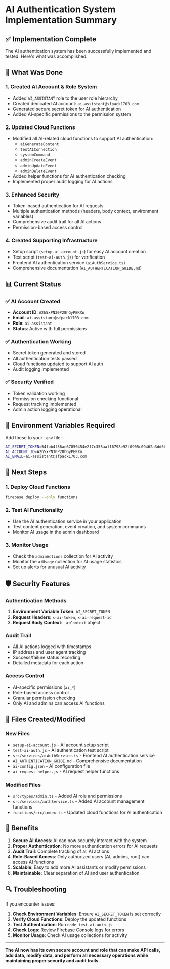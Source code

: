 # AI Authentication System Implementation Summary

## ✅ Implementation Complete

The AI authentication system has been successfully implemented and tested. Here's what was accomplished:

## 🔧 What Was Done

### 1. **Created AI Account & Role System**
- Added `AI_ASSISTANT` role to the user role hierarchy
- Created dedicated AI account: `ai-assistant@sfpack1703.com`
- Generated secure secret token for AI authentication
- Added AI-specific permissions to the permission system

### 2. **Updated Cloud Functions**
- Modified all AI-related cloud functions to support AI authentication:
  - `aiGenerateContent`
  - `testAIConnection` 
  - `systemCommand`
  - `adminCreateEvent`
  - `adminUpdateEvent`
  - `adminDeleteEvent`
- Added helper functions for AI authentication checking
- Implemented proper audit logging for AI actions

### 3. **Enhanced Security**
- Token-based authentication for AI requests
- Multiple authentication methods (headers, body context, environment variables)
- Comprehensive audit trail for all AI actions
- Permission-based access control

### 4. **Created Supporting Infrastructure**
- Setup script (`setup-ai-account.js`) for easy AI account creation
- Test script (`test-ai-auth.js`) for verification
- Frontend AI authentication service (`aiAuthService.ts`)
- Comprehensive documentation (`AI_AUTHENTICATION_GUIDE.md`)

## 📊 Current Status

### ✅ AI Account Created
- **Account ID**: `A2h5xPN30P28hGyPEKXn`
- **Email**: `ai-assistant@sfpack1703.com`
- **Role**: `ai-assistant`
- **Status**: Active with full permissions

### ✅ Authentication Working
- Secret token generated and stored
- All authentication tests passed
- Cloud functions updated to support AI auth
- Audit logging implemented

### ✅ Security Verified
- Token validation working
- Permission checking functional
- Request tracking implemented
- Admin action logging operational

## 🔑 Environment Variables Required

Add these to your `.env` file:

```bash
AI_SECRET_TOKEN=54fbb4f56ae67850454e2f7c358aaf16798e92f0905c09462a3dd66e88535a00
AI_ACCOUNT_ID=A2h5xPN30P28hGyPEKXn
AI_EMAIL=ai-assistant@sfpack1703.com
```

## 🚀 Next Steps

### 1. **Deploy Cloud Functions**
```bash
firebase deploy --only functions
```

### 2. **Test AI Functionality**
- Use the AI authentication service in your application
- Test content generation, event creation, and system commands
- Monitor AI usage in the admin dashboard

### 3. **Monitor Usage**
- Check the `adminActions` collection for AI activity
- Monitor the `aiUsage` collection for AI usage statistics
- Set up alerts for unusual AI activity

## 🛡️ Security Features

### Authentication Methods
1. **Environment Variable Token**: `AI_SECRET_TOKEN`
2. **Request Headers**: `x-ai-token`, `x-ai-request-id`
3. **Request Body Context**: `_aiContext` object

### Audit Trail
- All AI actions logged with timestamps
- IP address and user agent tracking
- Success/failure status recording
- Detailed metadata for each action

### Access Control
- AI-specific permissions (`ai_*`)
- Role-based access control
- Granular permission checking
- Only AI and admins can access AI functions

## 📁 Files Created/Modified

### New Files
- `setup-ai-account.js` - AI account setup script
- `test-ai-auth.js` - AI authentication test script
- `src/services/aiAuthService.ts` - Frontend AI authentication service
- `AI_AUTHENTICATION_GUIDE.md` - Comprehensive documentation
- `ai-config.json` - AI configuration file
- `ai-request-helper.js` - AI request helper functions

### Modified Files
- `src/types/admin.ts` - Added AI role and permissions
- `src/services/authService.ts` - Added AI account management functions
- `functions/src/index.ts` - Updated cloud functions for AI authentication

## 🎯 Benefits

1. **Secure AI Access**: AI can now securely interact with the system
2. **Proper Authentication**: No more authentication errors for AI requests
3. **Audit Trail**: Complete tracking of all AI actions
4. **Role-Based Access**: Only authorized users (AI, admins, root) can access AI functions
5. **Scalable**: Easy to add more AI assistants or modify permissions
6. **Maintainable**: Clear separation of AI and user authentication

## 🔍 Troubleshooting

If you encounter issues:

1. **Check Environment Variables**: Ensure `AI_SECRET_TOKEN` is set correctly
2. **Verify Cloud Functions**: Deploy the updated functions
3. **Test Authentication**: Run `node test-ai-auth.js`
4. **Check Logs**: Review Firebase Console logs for errors
5. **Monitor Usage**: Check AI usage collections for activity

---

**The AI now has its own secure account and role that can make API calls, add data, modify data, and perform all necessary operations while maintaining proper security and audit trails.**